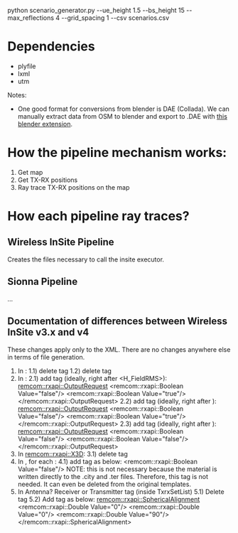 python scenario_generator.py --ue_height 1.5 --bs_height 15 --max_reflections 4 --grid_spacing 1 --csv scenarios.csv

# Dependencies

- plyfile
- lxml
- utm

Notes:
- One good format for conversions from blender is DAE (Collada). 
  We can manually extract data from OSM to blender and export to .DAE with 
  [this blender extension](https://github.com/gregdavisd/DAEBlend). 


# How the pipeline mechanism works:

1. Get map
2. Get TX-RX positions
3. Ray trace TX-RX positions on the map

# How each pipeline ray traces?

## Wireless InSite Pipeline

Creates the files necessary to call the insite executor.

## Sionna Pipeline

...





## Documentation of differences between Wireless InSite v3.x and v4

These changes apply only to the XML.
There are no changes anywhere else in terms of file generation.

1) In <APGAccelerationParameters>:
   1.1) delete tag <BinaryOutputRate>
   1.2) delete tag <WriteDB>
2) In <OutputRequest>:
   2.1) add tag <MaximumPermissibleExposure> (ideally, right after <H_FieldRMS>):
            <MaximumPermissibleExposure>
              <remcom::rxapi::OutputRequest>
                <Requested>
                  <remcom::rxapi::Boolean Value="false"/>
                </Requested>
                <ValidForModel>
                  <remcom::rxapi::Boolean Value="true"/>
                </ValidForModel>
              </remcom::rxapi::OutputRequest>
            </MaximumPermissibleExposure>
   2.2) add tag <PathStorageForRerun> (ideally, right after <PathLoss>):
            <PathStorageForRerun>
              <remcom::rxapi::OutputRequest>
                <Requested>
                  <remcom::rxapi::Boolean Value="false"/>
                </Requested>
                <ValidForModel>
                  <remcom::rxapi::Boolean Value="true"/>
                </ValidForModel>
              </remcom::rxapi::OutputRequest>
            </PathStorageForRerun>
   2.3) add tag <SParameter> (ideally, right after <ReceivedPower>):
            <SParameter>
              <remcom::rxapi::OutputRequest>
                <Requested>
                  <remcom::rxapi::Boolean Value="false"/>
                </Requested>
                <ValidForModel>
                  <remcom::rxapi::Boolean Value="false"/>
                </ValidForModel>
              </remcom::rxapi::OutputRequest>
            </SParameter>
3) In <remcom::rxapi::X3D>:
   3.1) delete tag <TerminalRefraction>
4) In <MaterialList>, for each <Material>:
   4.1) add tag <Volumetric> as below:
                            <Volumetric>
                              <remcom::rxapi::Boolean Value="false"/>
                            </Volumetric>
        NOTE: this is not necessary because the material is written directly to the
        .city and .ter files. Therefore, this tag is not needed. 
        It can even be deleted from the original templates.
5) In Antenna? Receiver or Transmitter tag (inside TxrxSetList)
  5.1) Delete tag <AntennaRotations>
  5.2) Add tag <AntennaAlignment> as below:
                    <AntennaAlignment>
                      <remcom::rxapi::SphericalAlignment>
                        <Phi>
                          <remcom::rxapi::Double Value="0"/>
                        </Phi>
                        <Roll>
                          <remcom::rxapi::Double Value="0"/>
                        </Roll>
                        <Theta>
                          <remcom::rxapi::Double Value="90"/>
                        </Theta>
                      </remcom::rxapi::SphericalAlignment>
                    </AntennaAlignment>

